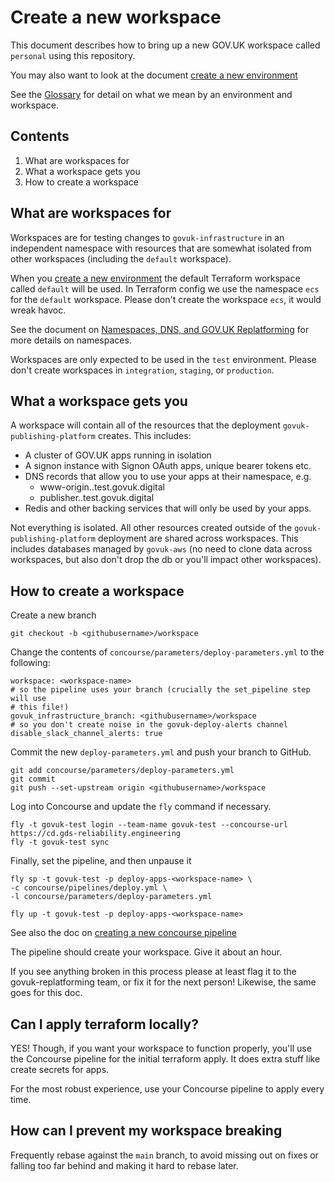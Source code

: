 # Create a new workspace

This document describes how to bring up a new GOV.UK workspace called `personal`
using this repository.

You may also want to look at the document [create a new environment][]

See the [Glossary][] for detail on what we mean by an environment and workspace.

## Contents

1. What are workspaces for
1. What a workspace gets you
1. How to create a workspace

## What are workspaces for

Workspaces are for testing changes to `govuk-infrastructure` in an independent
namespace with resources that are somewhat isolated from other workspaces
(including the `default` workspace).

When you [create a new environment][] the default Terraform workspace called
`default` will be used. In Terraform config we use the namespace `ecs`
for the `default` workspace. Please don't create the workspace `ecs`, it
would wreak havoc.

See the document on [Namespaces, DNS, and GOV.UK Replatforming](https://docs.google.com/document/d/1QpFPXRSqzWYefl7a9MmAH_9QuHAcwmMxgvftRwZbPCc/edit)
for more details on namespaces.

Workspaces are only expected to be used in the `test` environment. Please
don't create workspaces in `integration`, `staging`, or `production`.

## What a workspace gets you

A workspace will contain all of the resources that the deployment
`govuk-publishing-platform` creates. This includes:

* A cluster of GOV.UK apps running in isolation
* A signon instance with Signon OAuth apps, unique bearer tokens etc.
* DNS records that allow you to use your apps at their namespace, e.g.
  * www-origin.<workspace-name>.test.govuk.digital
  * publisher.<workspace-name>.test.govuk.digital
* Redis and other backing services that will only be used by your apps.

Not everything is isolated. All other resources created outside of the
`govuk-publishing-platform` deployment are shared across workspaces. This
includes databases managed by `govuk-aws` (no need to clone data across
workspaces, but also don't drop the db or you'll impact other workspaces).

## How to create a workspace

Create a new branch

```
git checkout -b <githubusername>/workspace
```

Change the contents of `concourse/parameters/deploy-parameters.yml` to the
following:

```
workspace: <workspace-name>
# so the pipeline uses your branch (crucially the set_pipeline step will use
# this file!)
govuk_infrastructure_branch: <githubusername>/workspace
# so you don't create noise in the govuk-deploy-alerts channel
disable_slack_channel_alerts: true
```

Commit the new `deploy-parameters.yml` and push your branch to GitHub.

```
git add concourse/parameters/deploy-parameters.yml
git commit
git push --set-upstream origin <githubusername>/workspace
```

Log into Concourse and update the `fly` command if necessary.

```
fly -t govuk-test login --team-name govuk-test --concourse-url https://cd.gds-reliability.engineering
fly -t govuk-test sync
```

Finally, set the pipeline, and then unpause it

```
fly sp -t govuk-test -p deploy-apps-<workspace-name> \
-c concourse/pipelines/deploy.yml \
-l concourse/parameters/deploy-parameters.yml

fly up -t govuk-test -p deploy-apps-<workspace-name>
```

See also the doc on [creating a new concourse pipeline](../concourse/docs/creating_new_deploy_concourse_pipeline.md)

The pipeline should create your workspace. Give it about an hour.

If you see anything broken in this process please at least flag it to the
govuk-replatforming team, or fix it for the next person! Likewise, the same
goes for this doc.

## Can I apply terraform locally?

YES! Though, if you want your workspace to function properly, you'll use the
Concourse pipeline for the initial terraform apply. It does extra stuff like
create secrets for apps.

For the most robust experience, use your Concourse pipeline to apply every time.

## How can I prevent my workspace breaking

Frequently rebase against the `main` branch, to avoid missing out on fixes
or falling too far behind and making it hard to rebase later.

[create a new environment]: ./create-a-new-environment.md
[Glossary]: ./glossary.md
